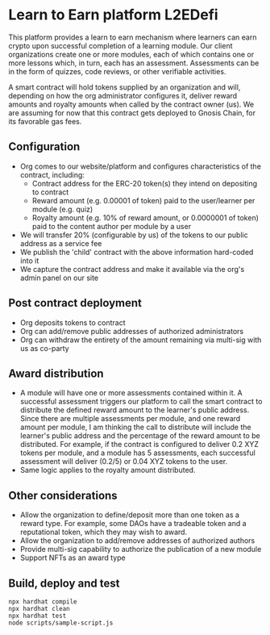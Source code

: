 # Learn to Earn platform L2EDefi

This platform provides a learn to earn mechanism where learners can earn crypto upon successful completion of a learning module. 
Our client organizations create one or more modules, each of which contains one or more lessons which, in turn, each has an assessment. 
Assessments can be in the form of quizzes, code reviews, or other verifiable activities. 

A smart contract will hold tokens supplied by an organization and will, depending on how the org administrator configures it, deliver reward amounts and royalty amounts when called by the contract owner (us). We are assuming for now that this contract gets deployed to Gnosis Chain, for its favorable gas fees.

## Configuration
* Org comes to our website/platform and configures characteristics of the contract, including:
  - Contract address for the ERC-20 token(s) they intend on depositing to contract
  - Reward amount (e.g. 0.00001 of token) paid to the user/learner per module (e.g. quiz)
  - Royalty amount (e.g. 10% of reward amount, or 0.0000001 of token) paid to the content author per module by a user
* We will transfer 20% (configurable by us) of the tokens to our public address as a service fee
* We publish the 'child' contract with the above information hard-coded into it
* We capture the contract address and make it available via the org's admin panel on our site

## Post contract deployment
* Org deposits tokens to contract
* Org can add/remove public addresses of authorized administrators
* Org can withdraw the entirety of the amount remaining via multi-sig with us as co-party

## Award distribution
* A module will have one or more assessments contained within it. A successful assessment triggers our platform to call the smart contract to distribute the defined reward amount to the learner's public address. Since there are multiple assessments per module, and one reward amount per module, I am thinking the call to distribute will include the learner's public address and the percentage of the reward amount to be distributed. For example, if the contract is configured to deliver 0.2 XYZ tokens per module, and a module has 5 assessments, each successful assessment will deliver (0.2/5) or 0.04 XYZ tokens to the user.
* Same logic applies to the royalty amount distributed.

## Other considerations
* Allow the organization to define/deposit more than one token as a reward type. For example, some DAOs have a tradeable token and a reputational token, which they may wish to award.
* Allow the organization to add/remove addresses of authorized authors
* Provide multi-sig capability to authorize the publication of a new module
* Support NFTs as an award type

## Build, deploy and test
```shell
npx hardhat compile
npx hardhat clean
npx hardhat test
node scripts/sample-script.js
```
